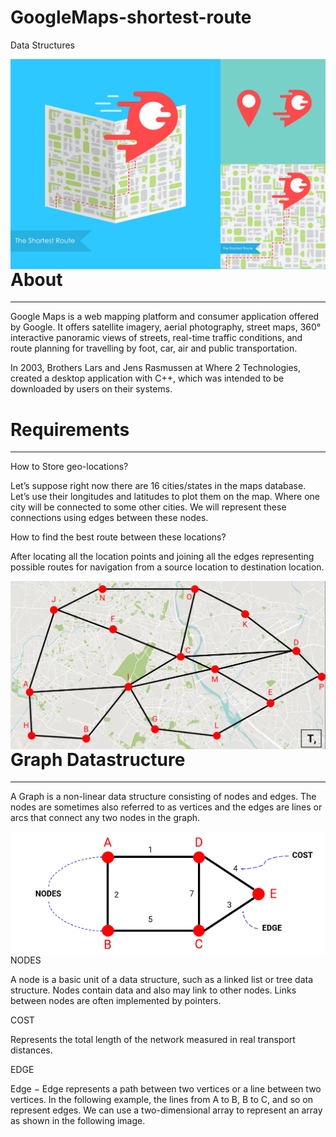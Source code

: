 # GoogleMaps-shortest-route
Data Structures

<img align="left" alt="Visual Studio Code" width="820px" src="https://github.com/harshithvh/GoogleMaps-shortest-route/blob/main/img/img-1.jpg" />

# About

---

Google Maps is a web mapping platform and consumer application offered by Google. It offers satellite imagery, aerial photography, street maps, 360° interactive panoramic views of streets, real-time traffic conditions, and route planning for travelling by foot, car, air and public transportation.

In 2003, Brothers Lars and Jens Rasmussen at Where 2 Technologies, created a desktop application with C++, which was intended to be downloaded by users on their systems.

# Requirements

---

How to Store geo-locations?

Let’s suppose right now there are 16 cities/states in the maps database. Let’s use their longitudes and latitudes to plot them on the map. Where one city will be connected to some other cities. We will represent these connections using edges between these nodes. 

How to find the best route between these locations?

After locating all the location points and joining all the edges representing possible routes for navigation from a source location to destination location.

<img align="left" alt="Visual Studio Code" width="820px" src="https://github.com/harshithvh/GoogleMaps-shortest-route/blob/main/img/img-2.png" />

# Graph Datastructure

---

A Graph is a non-linear data structure consisting of nodes and edges. The nodes are sometimes also referred to as vertices and the edges are lines or arcs that connect any two nodes in the graph.

<img align="left" alt="Visual Studio Code" width="820px" src="https://github.com/harshithvh/GoogleMaps-shortest-route/blob/main/img/img-3.png" />

NODES

A node is a basic unit of a data structure, such as a linked list or tree data structure. Nodes contain data and also may link to other nodes. Links between nodes are often implemented by pointers.

COST

Represents the total length of the network measured in real transport distances.

EDGE

Edge − Edge represents a path between two vertices or a line between two vertices. In the following example, the lines from A to B, B to C, and so on represent edges. We can use a two-dimensional array to represent an array as shown in the following image.


